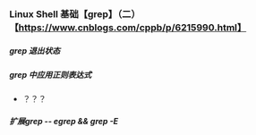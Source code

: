 ### Linux Shell 基础【grep】（二）【https://www.cnblogs.com/cppb/p/6215990.html】

##### grep 退出状态

##### grep 中应用正则表达式

- ？？？

##### 扩展grep -- egrep && grep -E
